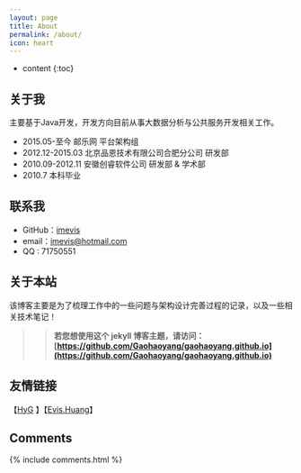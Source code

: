 ```yaml
---
layout: page
title: About
permalink: /about/
icon: heart
---
```


* content
{:toc}

## 关于我

主要基于Java开发，开发方向目前从事大数据分析与公共服务开发相关工作。

* 2015.05-至今 邮乐网 平台架构组
* 2012.12-2015.03 北京品恩技术有限公司合肥分公司 研发部
* 2010.09-2012.11 安徽创睿软件公司 研发部 & 学术部
* 2010.7 本科毕业

## 联系我

* GitHub：[imevis](https://github.com/imevis)
* email：imevis@hotmail.com
* QQ : 71750551

## 关于本站

该博客主要是为了梳理工作中的一些问题与架构设计完善过程的记录，以及一些相关技术笔记！

>>**若您想使用这个 jekyll 博客主题，请访问：[https://github.com/Gaohaoyang/gaohaoyang.github.io](https://github.com/Gaohaoyang/gaohaoyang.github.io)**


## 友情链接

【[HyG](https://gaohaoyang.github.io/) 】【[Evis.Huang](https://imevis.github.io/)】
## Comments

{% include comments.html %}
